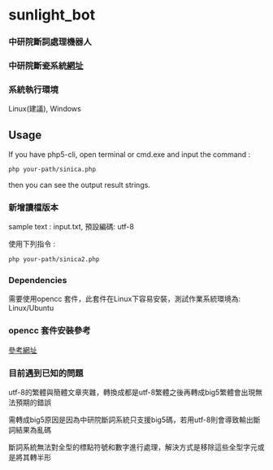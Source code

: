 # sunlight_bot
### 中研院斷詞處理機器人
### 中研院斷瓷系統[網址](http://sunlight.iis.sinica.edu.tw/uwextract/demo.htm)
### 系統執行環境
Linux(建議), Windows
## Usage
If you have php5-cli, open terminal or cmd.exe and input the command : 

```bash
php your-path/sinica.php
```

then you can see the output result strings.

### 新增讀檔版本

sample text : input.txt, 預設編碼: utf-8

使用下列指令 : 

```bash
php your-path/sinica2.php
```

### Dependencies

需要使用opencc 套件，此套件在Linux下容易安裝，測試作業系統環境為: Linux/Ubuntu

### opencc 套件安裝參考

[參考網址](http://code.onnie.biz/2013/09/ubuntu-opencc-php.html)

### 目前遇到已知的問題

utf-8的繁體與簡體文章夾雜，轉換成都是utf-8繁體之後再轉成big5繁體會出現無法預期的錯誤

需轉成big5原因是因為中研院斷詞系統只支援big5碼，若用utf-8則會導致輸出斷詞結果為亂碼

斷詞系統無法對全型的標點符號和數字進行處理，解決方式是移除這些全型字元或是將其轉半形